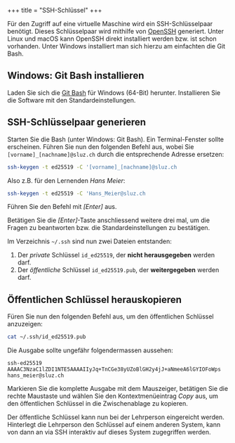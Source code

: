 +++
title = "SSH-Schlüssel"
+++

Für den Zugriff auf eine virtuelle Maschine wird ein SSH-Schlüsselpaar benötigt.
Dieses Schlüsselpaar wird mithilfe von [OpenSSH](https://www.openssh.com/)
generiert. Unter Linux und macOS kann OpenSSH direkt installiert werden bzw. ist
schon vorhanden. Unter Windows installiert man sich hierzu am einfachten die Git
Bash.

## Windows: Git Bash installieren

Laden Sie sich die [Git
Bash](https://github.com/git-for-windows/git/releases/download/v2.46.0.windows.1/Git-2.46.0-64-bit.exe)
für Windows (64-Bit) herunter. Installieren Sie die Software mit den
Standardeinstellungen.

## SSH-Schlüsselpaar generieren

Starten Sie die Bash (unter Windows: Git Bash). Ein Terminal-Fenster sollte
erscheinen. Führen Sie nun den folgenden Befehl aus, wobei Sie
`[vorname]_[nachname]@sluz.ch` durch die entsprechende Adresse ersetzen:

```bash
ssh-keygen -t ed25519 -C '[vorname]_[nachname]@sluz.ch
```

Also z.B. für den Lernenden _Hans Meier_:

```bash
ssh-keygen -t ed25519 -C 'Hans_Meier@sluz.ch
```

Führen Sie den Befehl mit _[Enter]_ aus.

Betätigen Sie die _[Enter]_-Taste anschliessend weitere drei mal, um die Fragen
zu beantworten bzw. die Standardeinstellungen zu bestätigen.

Im Verzeichnis `~/.ssh` sind nun zwei Dateien entstanden:

1. Der _private_ Schlüssel `id_ed25519`, der **nicht herausgegeben** werden darf.
2. Der _öffentliche_ Schlüssel `id_ed25519.pub`, der **weitergegeben** werden darf.

## Öffentlichen Schlüssel herauskopieren

Füren Sie nun den folgenden Befehl aus, um den öffentlichen Schlüssel
anzuzeigen:

```bash
cat ~/.ssh/id_ed25519.pub
```

Die Ausgabe sollte ungefähr folgendermassen aussehen:

```plain
ssh-ed25519 AAAAC3NzaC1lZDI1NTE5AAAAIIyJq+TnCGe38yUZoBlGH2y4jJ+aNmeeA6lGYIOFoWps hans_meier@sluz.ch
```

Markieren Sie die komplette Ausgabe mit dem Mauszeiger, betätigen Sie die rechte
Maustaste und wählen Sie den Kontextmenüeintrag _Copy_ aus, um den öffentlichen
Schlüssel in die Zwischenablage zu kopieren.

Der öffentliche Schlüssel kann nun bei der Lehrperson eingereicht werden.
Hinterlegt die Lehrperson den Schlüssel auf einem anderen System, kann von dann
an via SSH interaktiv auf dieses System zugegriffen werden.
